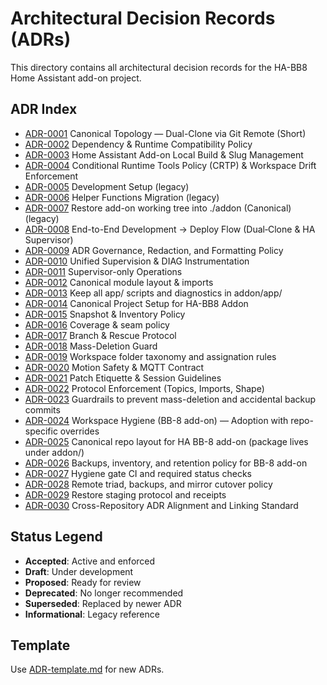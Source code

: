 # Architectural Decision Records (ADRs)

This directory contains all architectural decision records for the HA-BB8 Home Assistant add-on project.

## ADR Index

- [ADR-0001] Canonical Topology — Dual-Clone via Git Remote (Short)
- [ADR-0002] Dependency & Runtime Compatibility Policy
- [ADR-0003] Home Assistant Add-on Local Build & Slug Management
- [ADR-0004] Conditional Runtime Tools Policy (CRTP) & Workspace Drift Enforcement
- [ADR-0005] Development Setup (legacy)
- [ADR-0006] Helper Functions Migration (legacy)
- [ADR-0007] Restore add-on working tree into ./addon (Canonical) (legacy)
- [ADR-0008] End-to-End Development → Deploy Flow (Dual‑Clone & HA Supervisor)
- [ADR-0009] ADR Governance, Redaction, and Formatting Policy
- [ADR-0010] Unified Supervision & DIAG Instrumentation
- [ADR-0011] Supervisor-only Operations
- [ADR-0012] Canonical module layout & imports
- [ADR-0013] Keep all app/ scripts and diagnostics in addon/app/
- [ADR-0014] Canonical Project Setup for HA-BB8 Addon
- [ADR-0015] Snapshot & Inventory Policy
- [ADR-0016] Coverage & seam policy
- [ADR-0017] Branch & Rescue Protocol
- [ADR-0018] Mass-Deletion Guard
- [ADR-0019] Workspace folder taxonomy and assignation rules
- [ADR-0020] Motion Safety & MQTT Contract
- [ADR-0021] Patch Etiquette & Session Guidelines
- [ADR-0022] Protocol Enforcement (Topics, Imports, Shape)
- [ADR-0023] Guardrails to prevent mass-deletion and accidental backup commits
- [ADR-0024] Workspace Hygiene (BB-8 add-on) — Adoption with repo-specific overrides
- [ADR-0025] Canonical repo layout for HA BB-8 add-on (package lives under addon/)
- [ADR-0026] Backups, inventory, and retention policy for BB-8 add-on
- [ADR-0027] Hygiene gate CI and required status checks
- [ADR-0028] Remote triad, backups, and mirror cutover policy
- [ADR-0029] Restore staging protocol and receipts
- [ADR-0030] Cross-Repository ADR Alignment and Linking Standard

## Status Legend

- **Accepted**: Active and enforced
- **Draft**: Under development
- **Proposed**: Ready for review
- **Deprecated**: No longer recommended
- **Superseded**: Replaced by newer ADR
- **Informational**: Legacy reference

## Template

Use [ADR-template.md](ADR-template.md) for new ADRs.

[ADR-0001]: ADR-0001-workspace-topology.md
[ADR-0002]: ADR-0002-dependency-policy.md
[ADR-0003]: ADR-0003-addon-local-build-patterns.md
[ADR-0004]: ADR-0004-runtime-tools-policy.md
[ADR-0005]: ADR-0005-development-setup.md
[ADR-0006]: ADR-0006-helpers-migration.md
[ADR-0007]: ADR-0007-restore-addon.md
[ADR-0008]: ADR-0008-end-to-end-flow.md
[ADR-0009]: ADR-0009-adr-governance-formatting.md
[ADR-0010]: ADR-0010-unified-supervision-and-diag.md
[ADR-0011]: ADR-0011-supervisor-only-ops.md
[ADR-0012]: ADR-0012-repo-layout-and-imports.md
[ADR-0013]: ADR-0013-keep-addon-app.md
[ADR-0014]: ADR-0014-canonical-project-setup.md
[ADR-0015]: ADR-0015-snapshot-and-inventory-policy.md
[ADR-0016]: ADR-0016-coverage-and-seam-policy.md
[ADR-0017]: ADR-0017-branch-rescue-protocol.md
[ADR-0018]: ADR-0018-mass-deletion-guard.md
[ADR-0019]: ADR-0019-workspace-folder-taxonomy.md
[ADR-0020]: ADR-0020-motion-safety-and-mqtt-contract.md
[ADR-0021]: ADR-0021-patch-etiquette.md
[ADR-0022]: ADR-0022-protocol-enforcement.md
[ADR-0023]: ADR-0023-guardrails-mass-deletion.md
[ADR-0024]: ADR-0024-workspace-hygiene-bb8-addon.md
[ADR-0025]: ADR-0025-canonical-repo-layout-bb8-addon.md
[ADR-0026]: ADR-0026-backups-inventory-and-retention.md
[ADR-0027]: ADR-0027-hygiene-gate-and-status-checks.md
[ADR-0028]: ADR-0028-remotes-and-mirror-cutover-policy.md
[ADR-0029]: ADR-0029-restore-staging-and-receipts.md
[ADR-0030]: ADR-0030-cross-repository-adr-alignment.md